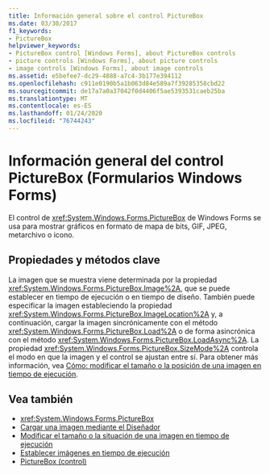 ```yaml
---
title: Información general sobre el control PictureBox
ms.date: 03/30/2017
f1_keywords:
- PictureBox
helpviewer_keywords:
- PictureBox control [Windows Forms], about PictureBox controls
- picture controls [Windows Forms], about picture controls
- image controls [Windows Forms], about image controls
ms.assetid: e5befee7-dc29-4888-a7c4-3b177e394112
ms.openlocfilehash: c911e0190b5a1b063d84e589a7f39285358cbd22
ms.sourcegitcommit: de17a7a0a37042f0d4406f5ae5393531caeb25ba
ms.translationtype: MT
ms.contentlocale: es-ES
ms.lasthandoff: 01/24/2020
ms.locfileid: "76744243"
---
```

# <a name="picturebox-control-overview-windows-forms"></a>Información general del control PictureBox (Formularios Windows Forms)
El control de <xref:System.Windows.Forms.PictureBox> de Windows Forms se usa para mostrar gráficos en formato de mapa de bits, GIF, JPEG, metarchivo o icono.  
  
## <a name="key-properties-and-methods"></a>Propiedades y métodos clave  
 La imagen que se muestra viene determinada por la propiedad <xref:System.Windows.Forms.PictureBox.Image%2A>, que se puede establecer en tiempo de ejecución o en tiempo de diseño. También puede especificar la imagen estableciendo la propiedad <xref:System.Windows.Forms.PictureBox.ImageLocation%2A> y, a continuación, cargar la imagen sincrónicamente con el método <xref:System.Windows.Forms.PictureBox.Load%2A> o de forma asincrónica con el método <xref:System.Windows.Forms.PictureBox.LoadAsync%2A>. La propiedad <xref:System.Windows.Forms.PictureBox.SizeMode%2A> controla el modo en que la imagen y el control se ajustan entre sí. Para obtener más información, vea [Cómo: modificar el tamaño o la posición de una imagen en tiempo de ejecución](how-to-modify-the-size-or-placement-of-a-picture-at-run-time-windows-forms.md).  
  
## <a name="see-also"></a>Vea también

- <xref:System.Windows.Forms.PictureBox>
- [Cargar una imagen mediante el Diseñador](how-to-load-a-picture-using-the-designer-windows-forms.md)
- [Modificar el tamaño o la situación de una imagen en tiempo de ejecución](how-to-modify-the-size-or-placement-of-a-picture-at-run-time-windows-forms.md)
- [Establecer imágenes en tiempo de ejecución](how-to-set-pictures-at-run-time-windows-forms.md)
- [PictureBox (control)](picturebox-control-windows-forms.md)
